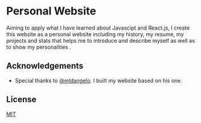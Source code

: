 # Personal Website
Aiming to apply what I have learned about Javascipt and React.js, I create this website as a personal website including my history, my resume, my projects and stats that helps me to introduce and describe myself as well as to show my personalities .
## Acknowledgements
* Special thanks to [@mldangelo](https://github.com/mldangelo). I built my website based on his one. 
## License
[MIT](https://github.com/mldangelo/personal-site/blob/master/LICENSE)
